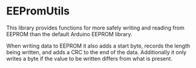 EEPromUtils
===========

This library provides functions for more safely writing and reading from
EEPROM than the default Arduino EEPROM library.

When writing data to EEPROM it also adds a start byte, records the length
being written, and adds a CRC to the end of the data.  Additionally it only
writes a byte if the value to be written differs from what is present.